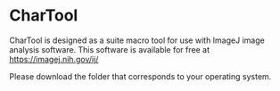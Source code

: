 # CharTool
CharTool is designed as a suite macro tool for use with ImageJ image analysis software. This software is available for free at https://imagej.nih.gov/ij/

Please download the folder that corresponds to your operating system.
